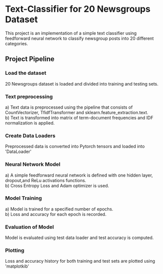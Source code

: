# Text-Classifier for 20 Newsgroups Dataset

This project is an implementation of a simple text classifier using feedforward neural network to classify newsgroup posts into 20 different categories.

## Project Pipeline
### Load the dataset
20 Newsgroups dataset is loaded and divided into training and testing sets.
### Text preprocessing
a) Text data is preprocessed using the pipeline that consists of CountVectorizer, TfidfTransformer and sklearn.feature_extraction.text.<br>
b) Text is transformed into matrix of term-document frequencies and IDF normalization is applied.<br>
### Create Data Loaders
Preprocessed data is converted into Pytorch tensors and loaded into 'DataLoader'
### Neural Network Model
a) A simple feedforward neural network is defined with one hidden layer, dropout,and ReLu activations functions.<br>
b) Cross Entropy Loss and Adam optimizer is used.<br>
### Model Training 
a) Model is trained for a specified number of epochs.<br>
b) Loss and accuracy for each epoch is recorded.
### Evaluation of Model
Model is evaluated using test data loader and test accuracy is computed.
### Plotting
Loss and accuracy history for both training and test sets are plotted using 'matplotkib'
